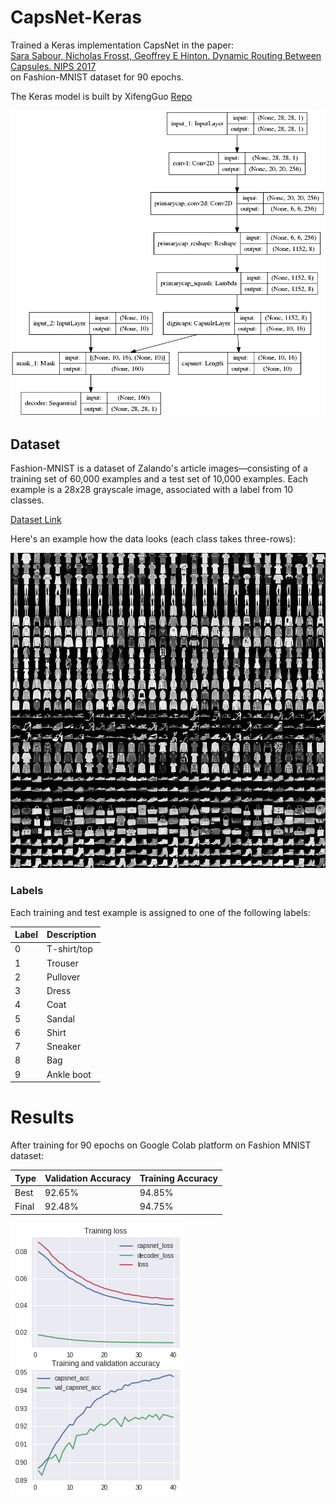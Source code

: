 # CapsNet-Keras

Trained a Keras implementation CapsNet in the paper:   
[Sara Sabour, Nicholas Frosst, Geoffrey E Hinton. Dynamic Routing Between Capsules. NIPS 2017](https://arxiv.org/abs/1710.09829)   
on Fashion-MNIST dataset for 90 epochs.

The Keras model is built by XifengGuo [Repo](https://github.com/XifengGuo/CapsNet-Keras)

![Model Overview](./assets/model.png)

## Dataset
Fashion-MNIST is a dataset of Zalando's article images—consisting of a training set of 60,000 examples and a test set of 10,000 examples. Each example is a 28x28 grayscale image, associated with a label from 10 classes.

[Dataset Link](https://github.com/zalandoresearch/fashion-mnist)

Here's an example how the data looks (each class takes three-rows):

![data visualization](./assets/fashion-mnist-sprite.png)

### Labels
Each training and test example is assigned to one of the following labels:

Label | Description
--- | ---
0 | T-shirt/top
1 | Trouser
2 | Pullover
3 | Dress
4 | Coat
5 | Sandal
6 | Shirt
7 | Sneaker
8 | Bag
9 | Ankle boot

# Results

After training for 90 epochs on Google Colab platform on
Fashion MNIST dataset:

Type | Validation Accuracy | Training Accuracy
--- | --- | ---
Best | 92.65% | 94.85%
Final | 92.48% | 94.75%

![Training Loss](./assets/result1.png)